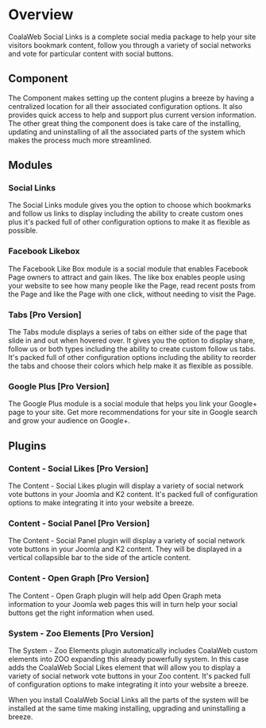 # Overview

CoalaWeb Social Links is a complete social media package to help your site 
visitors bookmark content, follow you through a variety of social networks and 
vote for particular content with social buttons.

## Component

The Component makes setting up the content plugins a breeze by having a centralized location for all their associated configuration options. It also provides quick access to help and support plus current version information. The other great thing the component does is take care of the installing, updating and uninstalling of all the associated parts of the system which makes the process much more streamlined.

## Modules

### Social Links

The Social Links module gives you the option to choose which bookmarks and 
follow us links to display including the ability to create custom ones plus it's
packed full of other configuration options to make it as flexible as possible.

### Facebook Likebox

The Facebook Like Box module is a social module that enables Facebook Page 
owners to attract and gain likes. The like box enables people using your website
to see how many people like the Page, read recent posts from the Page and like 
the Page with one click, without needing to visit the Page.

### Tabs  \[Pro Version\]

The Tabs module displays a series of tabs on either side of the page that slide in and out when hovered over. It gives you the option to display share, follow us or both types including the ability to create custom follow us tabs. It's packed full of other configuration options including the ability to reorder the tabs and choose their colors which help make it as flexible as possible.

### Google Plus \[Pro Version\]

The Google Plus module is a social module that helps you link your Google+
page to your site. Get more recommendations for your site in Google search and 
grow your audience on Google+.

## Plugins

### Content - Social Likes \[Pro Version\]

The Content - Social Likes plugin will display a variety of social network vote 
buttons in your Joomla and K2 content. It's packed full of configuration options 
to make integrating it into your website a breeze.

### Content - Social Panel \[Pro Version\]

The Content - Social Panel plugin will display a variety of social network vote 
buttons in your Joomla and K2 content. They will be displayed in a 
vertical collapsible bar to the side of the article content.

### Content - Open Graph \[Pro Version\]

The Content - Open Graph plugin will help add Open Graph meta information 
to your Joomla web pages this will in turn help your social buttons get the 
right information when used.

### System - Zoo Elements \[Pro Version\]

The System - Zoo Elements plugin automatically includes CoalaWeb custom elements 
into ZOO expanding this already powerfully system. In this case adds the 
CoalaWeb Social Likes element that will allow you to display a variety of social 
network vote buttons in your Zoo content. It's packed full of configuration 
options to make integrating it into your website a breeze.

<span class="tip" markdown="1">When you install CoalaWeb Social Links all the 
parts of the system will be installed at the same time making installing, 
upgrading and uninstalling a breeze.</span>